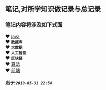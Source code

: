 ## 笔记,对所学知识做记录与总记录  


### 笔记内容将涉及如下式面
   &#10084; [java](https://github.com/nieshanfeng/work-know/tree/master/Java)  
   &#10084; **`数据库`**  
   &#10084; **`大数据`**  
   &#10084; **`人工智能`**  
   &#10084; **`区块链`**  
   &#10084; [算法](https://github.com/nieshanfeng/work-know/tree/master/Algorithm/)  
   &#10084; [前端](https://github.com/nieshanfeng/work-know/tree/master/Front/)  
   
##### 始于:`2019-05-31 22:54`